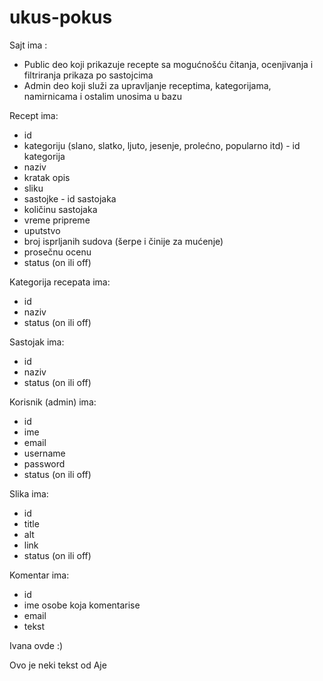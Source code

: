 # ukus-pokus 

Sajt ima :
  - Public deo koji prikazuje recepte sa mogućnošću čitanja, ocenjivanja i filtriranja prikaza po sastojcima
  - Admin deo koji služi za upravljanje receptima, kategorijama, namirnicama i ostalim unosima u bazu

Recept ima:
  - id
  - kategoriju (slano, slatko, ljuto, jesenje, prolećno, popularno itd) - id kategorija
  - naziv
  - kratak opis
  - sliku
  - sastojke - id sastojaka
  - količinu sastojaka
  - vreme pripreme
  - uputstvo
  - broj isprljanih sudova (šerpe i činije za mućenje)
  - prosečnu ocenu
  - status (on ili off)
  
Kategorija recepata ima:
  - id
  - naziv 
  - status (on ili off)
  
Sastojak ima:
  - id
  - naziv
  - status (on ili off)
  
Korisnik (admin) ima:
  - id
  - ime
  - email
  - username
  - password
  - status (on ili off)
  
Slika ima:
  - id
  - title
  - alt
  - link
  - status (on ili off)
  
Komentar ima:
  - id
  - ime osobe koja komentarise
  - email
  - tekst



Ivana ovde :)

Ovo je neki tekst od Aje
